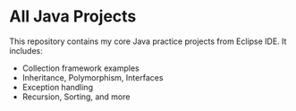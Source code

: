 # All Java Projects

This repository contains my core Java practice projects from Eclipse IDE. It includes:

- Collection framework examples  
- Inheritance, Polymorphism, Interfaces  
- Exception handling  
- Recursion, Sorting, and more
